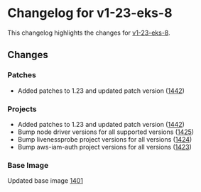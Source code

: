 # Changelog for v1-23-eks-8

This changelog highlights the changes for [v1-23-eks-8](https://github.com/aws/eks-distro/tree/v1-23-eks-8).

## Changes

### Patches
* Added patches to 1.23 and updated patch version ([1442](https://github.com/aws/eks-distro/pull/1442))

### Projects
* Added patches to 1.23 and updated patch version ([1442](https://github.com/aws/eks-distro/pull/1442))
* Bump node driver versions for all supported versions ([1425](https://github.com/aws/eks-distro/pull/1425))
* Bump livenessprobe project versions for all versions ([1424](https://github.com/aws/eks-distro/pull/1424))
* Bump aws-iam-auth project versions for all versions ([1423](https://github.com/aws/eks-distro/pull/1423))

### Base Image
Updated base image [1401](https://github.com/aws/eks-distro/pull/1401)

